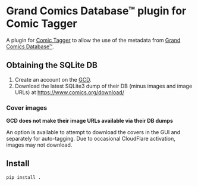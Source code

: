 # Grand Comics Database™ plugin for Comic Tagger

A plugin for [Comic Tagger](https://github.com/comictagger/comictagger/releases) to allow the use of the metadata from [Grand Comics Database™](https://www.comics.org).

## Obtaining the SQLite DB

1. Create an account on the [GCD](https://www.comics.org).
2. Download the latest SQLite3 dump of their DB (minus images and image URLs) at https://www.comics.org/download/

### Cover images

**GCD does not make their image URLs available via their DB dumps**

An option is available to attempt to download the covers in the GUI and separately for auto-tagging.
Due to occasional CloudFlare activation, images may not download.

## Install

`pip install .`
